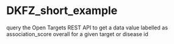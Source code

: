 # DKFZ_short_example
query the Open Targets REST API to get a data value labelled as association_score overall for a given target or disease id
